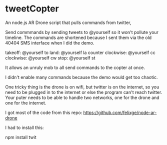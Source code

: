 tweetCopter
===========

An node.js AR Drone script that pulls commands from twitter,

Send commmands by sending tweets to @yourself so it won't pollute
your timeline.  The commands are shortened because I sent them via
the old 40404 SMS interface when I did the demo.

takeoff: @yourself to
land: @yourself la
counter clockwise: @yourself cc
clockwise: @yourself cw
stop: @yourself st

It allows an unruly mob to all send commands to the copter at once.

I didn't enable many commands because the demo would get too chaotic.

One tricky thing is the drone is on wifi, but twitter is on the
internet, so you need to be plugged in to the internet or else the
program can't reach twitter.  Your puter needs to be able to handle
two networks, one for the drone and one for the internet.

I got most of the code from this repo:  https://github.com/felixge/node-ar-drone

I had to install this:

npm install twit

